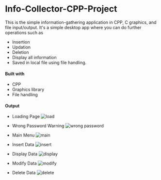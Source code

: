 # Info-Collector-CPP-Project
This is the simple information-gathering application in CPP, C graphics, and file input/output.
It's a simple desktop app where you can do further operations such as 
- Insertion
- Updation
- Deletion
- Display all information
- Saved in local file using file handling.

#### Built with
- CPP
- Graphics library
- File handling



#### Output
- Loading Page
![load](https://user-images.githubusercontent.com/64283478/98512583-878f1880-228c-11eb-9869-e3da5a10f94d.png)

- Wrong Password Warning
![wrong password](https://user-images.githubusercontent.com/64283478/98512595-8eb62680-228c-11eb-9a09-e7b7c6aad702.png)

- Main Menu
![main](https://user-images.githubusercontent.com/64283478/98512584-88c04580-228c-11eb-9a21-be0c4b14eda6.png)


- Insert Data
![insert](https://user-images.githubusercontent.com/64283478/98512579-865deb80-228c-11eb-9aa2-5a80e0bc32d5.png)


- Display Data
![display](https://user-images.githubusercontent.com/64283478/98512570-84942800-228c-11eb-8298-243d0f97e475.png)


- Modify Data
![modify](https://user-images.githubusercontent.com/64283478/98512586-8b229f80-228c-11eb-9976-679bbc193111.png)


- Delete Data
![delete](https://user-images.githubusercontent.com/64283478/98512564-81993780-228c-11eb-9107-3013578cc0d6.png)

